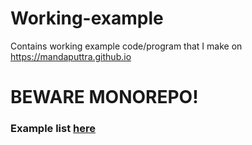 # Working-example
Contains working example code/program that I make on https://mandaputtra.github.io


# BEWARE MONOREPO!

### Example list [here](https://github.com/mandaputtra/working-example/blob/master/EXAMPLE_LIST.md)
